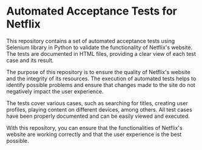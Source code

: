 # Automated Acceptance Tests for Netflix

This repository contains a set of automated acceptance tests using Selenium library in Python to validate the functionality of Netflix's website. The tests are documented in HTML files, providing a clear view of each test case and its result.

The purpose of this repository is to ensure the quality of Netflix's website and the integrity of its resources. The execution of automated tests helps to identify possible problems and ensure that changes made to the site do not negatively impact the user experience.

The tests cover various cases, such as searching for titles, creating user profiles, playing content on different devices, among others. All test cases have been properly documented and can be easily viewed and executed.

With this repository, you can ensure that the functionalities of Netflix's website are working correctly and that the user experience is the best possible.
